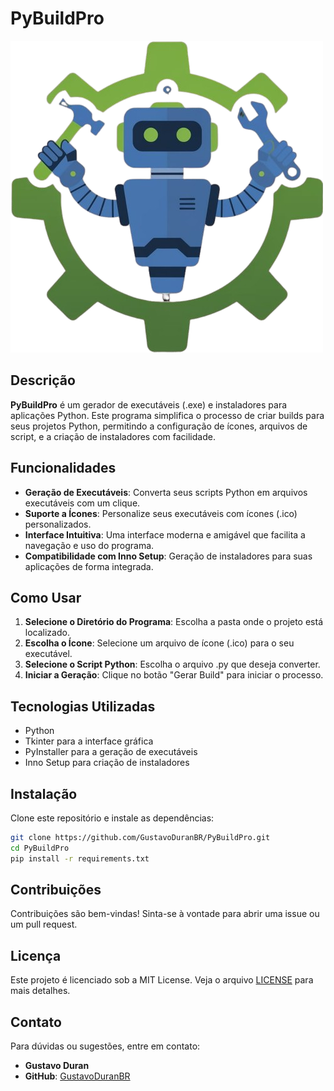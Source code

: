 # PyBuildPro

![PyBuildPro Logo](image.png)

## Descrição

**PyBuildPro** é um gerador de executáveis (.exe) e instaladores para aplicações Python. Este programa simplifica o processo de criar builds para seus projetos Python, permitindo a configuração de ícones, arquivos de script, e a criação de instaladores com facilidade.

## Funcionalidades

- **Geração de Executáveis**: Converta seus scripts Python em arquivos executáveis com um clique.
- **Suporte a Ícones**: Personalize seus executáveis com ícones (.ico) personalizados.
- **Interface Intuitiva**: Uma interface moderna e amigável que facilita a navegação e uso do programa.
- **Compatibilidade com Inno Setup**: Geração de instaladores para suas aplicações de forma integrada.

## Como Usar

1. **Selecione o Diretório do Programa**: Escolha a pasta onde o projeto está localizado.
2. **Escolha o Ícone**: Selecione um arquivo de ícone (.ico) para o seu executável.
3. **Selecione o Script Python**: Escolha o arquivo .py que deseja converter.
4. **Iniciar a Geração**: Clique no botão "Gerar Build" para iniciar o processo.

## Tecnologias Utilizadas

- Python
- Tkinter para a interface gráfica
- PyInstaller para a geração de executáveis
- Inno Setup para criação de instaladores

## Instalação

Clone este repositório e instale as dependências:

```bash
git clone https://github.com/GustavoDuranBR/PyBuildPro.git
cd PyBuildPro
pip install -r requirements.txt
```

## Contribuições

Contribuições são bem-vindas! Sinta-se à vontade para abrir uma issue ou um pull request.

## Licença

Este projeto é licenciado sob a MIT License. Veja o arquivo [LICENSE](LICENSE) para mais detalhes.

## Contato

Para dúvidas ou sugestões, entre em contato:

- **Gustavo Duran**
- **GitHub**: [GustavoDuranBR](https://github.com/GustavoDuranBR)
